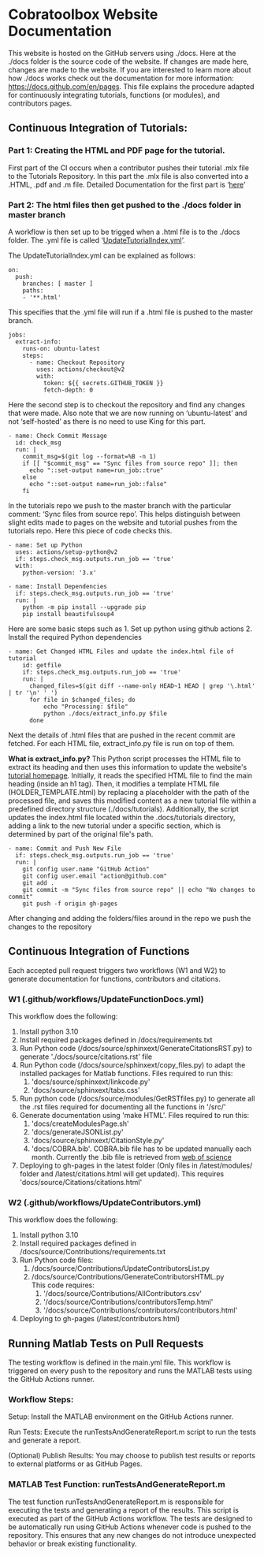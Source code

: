 # Cobratoolbox Website Documentation

This website is hosted on the GitHub servers using ./docs. Here at the ./docs folder is the source code of the website. If changes are made here, changes are made to the website. If you are interested to learn more about how ./docs works check out the documentation for more information: https://docs.github.com/en/pages. This file explains the procedure adapted for continuously integrating tutorials, functions (or modules), and contributors pages.


## Continuous Integration of Tutorials:
### Part 1: Creating the HTML and PDF page for the tutorial. 
First part of the CI occurs when a contributor pushes their tutorial .mlx file to the Tutorials Repository. In this part the .mlx file is also converted into a .HTML, .pdf and .m file. Detailed Documentation for the first part is ‘[here](https://github.com/opencobra/COBRA.tutorials/tree/master/.github/workflows)’
### Part 2: The html files then get pushed to the ./docs folder in master branch
A workflow is then set up to be trigged when a .html file is to the ./docs folder. The .yml file is called ‘[UpdateTutorialIndex.yml](https://github.com/opencobra/cobratoolbox/blob/gh-pages/.github/workflows/UpdateTutorialIndex.yml)’.

The UpdateTutorialIndex.yml can be explained as follows:

```
on:
  push:
    branches: [ master ]
    paths:
    - '**.html'
```


This specifies that the .yml file will run if a .html file is pushed to the master branch.

```
jobs:
  extract-info:
    runs-on: ubuntu-latest
    steps:
      - name: Checkout Repository
        uses: actions/checkout@v2
        with:
          token: ${{ secrets.GITHUB_TOKEN }}
          fetch-depth: 0
```

Here the second step is to checkout the repository and find any changes that were made. Also note that we are now running on ‘ubuntu-latest’ and not ‘self-hosted’ as there is no need to use King for this part.

```
- name: Check Commit Message
  id: check_msg
  run: |
    commit_msg=$(git log --format=%B -n 1)
    if [[ "$commit_msg" == "Sync files from source repo" ]]; then
      echo "::set-output name=run_job::true"
    else
      echo "::set-output name=run_job::false"
    fi
```


In the tutorials repo we push to the master branch with the particular comment: ‘Sync files from source repo’. This helps distinguish between slight edits made to pages on the website and tutorial pushes from the tutorials repo. Here this piece of code checks this.

```
- name: Set up Python
  uses: actions/setup-python@v2
  if: steps.check_msg.outputs.run_job == 'true'
  with:
    python-version: '3.x'

- name: Install Dependencies
  if: steps.check_msg.outputs.run_job == 'true'
  run: |
    python -m pip install --upgrade pip
    pip install beautifulsoup4
```

Here are some basic steps such as 1. Set up python using github actions 2. Install the required Python dependencies

```
- name: Get Changed HTML Files and update the index.html file of tutorial
    id: getfile
    if: steps.check_msg.outputs.run_job == 'true'
    run: |
      changed_files=$(git diff --name-only HEAD~1 HEAD | grep '\.html' | tr '\n' ' ')
      for file in $changed_files; do
          echo "Processing: $file"
          python ./docs/extract_info.py $file
      done
```
Next the details of .html files that are pushed in the recent commit are fetched. For each HTML file, extract_info.py file is run on top of them.

**What is extract_info.py?**
This Python script processes the HTML file to extract its heading and then uses this information to update the website's [tutorial homepage](https://opencobra.github.io/cobratoolbox/stable/tutorials/index.html). Initially, it reads the specified HTML file to find the main heading (inside an h1 tag). Then, it modifies a template HTML file (HOLDER_TEMPLATE.html) by replacing a placeholder with the path of the processed file, and saves this modified content as a new tutorial file within a predefined directory structure (./docs/tutorials). Additionally, the script updates the index.html file located within the .docs/tutorials directory, adding a link to the new tutorial under a specific section, which is determined by part of the original file's path.

```
- name: Commit and Push New File
  if: steps.check_msg.outputs.run_job == 'true'
  run: |
    git config user.name "GitHub Action"
    git config user.email "action@github.com"
    git add .
    git commit -m "Sync files from source repo" || echo "No changes to commit"
    git push -f origin gh-pages
```

After changing and adding the folders/files around in the repo we push the changes to the repository

## Continuous Integration of Functions
Each accepted pull request triggers two workflows (W1 and W2) to generate documentation for functions, 
contributors and citations.

### W1 (.github/workflows/UpdateFunctionDocs.yml)
This workflow does the following:
1) Install python 3.10
2) Install required packages defined in /docs/requirements.txt
3) Run Python code (/docs/source/sphinxext/GenerateCitationsRST.py) to generate './docs/source/citations.rst' file
4) Run Python code (/docs/source/sphinxext/copy_files.py) to adapt the installed packages for Matlab functions. Files required to run this:
     1) 'docs/source/sphinxext/linkcode.py'
     2) 'docs/source/sphinxext/tabs.css'
5) Run python code (/docs/source/modules/GetRSTfiles.py) to generate all the .rst files required for documenting all the functions in '/src/'
6) Generate documentation using 'make HTML'. Files required to run this:
     1) 'docs/createModulesPage.sh'
     2) 'docs/generateJSONList.py'
     3) 'docs/source/sphinxext/CitationStyle.py'
     4) 'docs/COBRA.bib'.
COBRA.bib file has to be updated manually each month. Currently the .bib file is retrieved from [web of science](https://www.webofscience.com/wos/woscc/summary/d043671b-cd33-418b-9781-a92c21471897-bec2b3ea/relevance/1(overlay:export/exbt))
7) Deploying to gh-pages in the latest folder (Only files in /latest/modules/ folder and /latest/citations.html will get updated). This requires 'docs/source/Citations/citations.html'
   
### W2 (.github/workflows/UpdateContributors.yml)
This workflow does the following:
1) Install python 3.10
2) Install required packages defined in /docs/source/Contributions/requirements.txt
3) Run Python code files:
    1) /docs/source/Contributions/UpdateContributorsList.py
    2) /docs/source/Contributions/GenerateContributorsHTML.py <br>
       This code requires:
       	1) '/docs/source/Contributions/AllContributors.csv'
       	2) '/docs/source/Contributions/contributorsTemp.html'
       	3) '/docs/source/Contributions/contributors/contributors.html'
4) Deploying to gh-pages (/latest/contributors.html)

## Running Matlab Tests on Pull Requests
The testing workflow is defined in the main.yml file. This workflow is triggered on every push to the repository and runs the MATLAB tests using the GitHub Actions runner.

### Workflow Steps:
Setup: Install the MATLAB environment on the GitHub Actions runner.

Run Tests: Execute the runTestsAndGenerateReport.m script to run the tests and generate a report.

(Optional) Publish Results: You may choose to publish test results or reports to external platforms or as GitHub Pages.

### MATLAB Test Function: runTestsAndGenerateReport.m
The test function runTestsAndGenerateReport.m is responsible for executing the tests and generating a report of the results. This script is executed as part of the GitHub Actions workflow. The tests are designed to be automatically run using GitHub Actions whenever code is pushed to the repository. This ensures that any new changes do not introduce unexpected behavior or break existing functionality.
